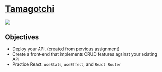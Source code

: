 # [Tamagotchi](https://tamagotchi-front-end-stevensmacbook.netlify.app/)

<img src="src/assets/Tamagotchi.gif">

## Objectives

- Deploy your API. (created from pervious assignment)
- Create a front-end that implements CRUD features against your existing API.
- Practice React: `useState`, `useEffect`, and `React Router`
